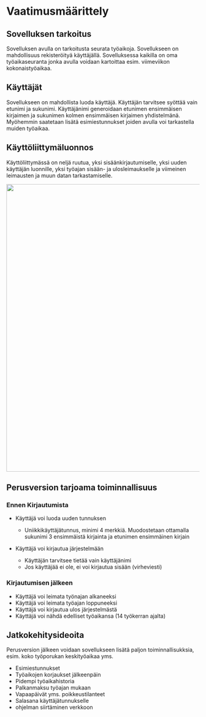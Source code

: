 # Vaatimusmäärittely

## Sovelluksen tarkoitus

Sovelluksen avulla on tarkoitusta seurata työaikoja. Sovellukseen on mahdollisuus rekisteröityä käyttäjällä. Sovelluksessa kaikilla on oma työaikaseuranta jonka avulla voidaan kartoittaa esim. viimeviikon kokonaistyöaikaa.

## Käyttäjät

Sovellukseen on mahdollista luoda käyttäjä. Käyttäjän tarvitsee syöttää vain etunimi ja sukunimi. Käyttäjänimi generoidaan etunimen ensimmäisen kirjaimen ja sukunimen kolmen ensimmäisen kirjaimen yhdistelmänä. Myöhemmin saatetaan lisätä esimiestunnukset joiden avulla voi tarkastella muiden työaikaa.

## Käyttöliittymäluonnos

Käyttöliittymässä on neljä ruutua, yksi sisäänkirjautumiselle, yksi uuden käyttäjän luonnille, yksi työajan sisään- ja ulosleimaukselle ja viimeinen leimausten ja muun datan tarkastamiselle.

<img src="https://github.com/sppirtti/ot2018/blob/master/Dokumentaatio/k%C3%A4ytt%C3%B6liittym%C3%A4%20esim.png" width="750">

## Perusversion tarjoama toiminnallisuus

### Ennen Kirjautumista

- Käyttäjä voi luoda uuden tunnuksen
  - Uniikkikäyttäjätunnus, minimi 4 merkkiä. Muodostetaan ottamalla sukunimi 3 ensimmäistä kirjainta ja etunimen ensimmäinen kirjain
  
 - Käyttäjä voi kirjautua järjestelmään
   - Käyttäjän tarvitsee tietää vain käyttäjänimi
   - Jos käyttäjää ei ole, ei voi kirjautua sisään (virheviesti)
   
### Kirjautumisen jälkeen
 
 - Käyttäjä voi leimata työnajan alkaneeksi
 - Käyttäjä voi leimata työajan loppuneeksi
 - Käyttäjä voi kirjautua ulos järjestelmästä
 - Käyttäjä voi nähdä edelliset työaikansa (14 työkerran ajalta)
 
## Jatkokehitysideoita

Perusversion jälkeen voidaan sovellukseen lisätä paljon toiminnallisukksia, esim. koko työporukan keskityöaikaa yms.

- Esimiestunnukset
- Työaikojen korjaukset jälkeenpäin
- Pidempi työaikahistoria
- Palkanmaksu työajan mukaan
- Vapaapäivät yms. poikkeustilanteet
- Salasana käyttäjätunnukselle
- ohjelman siirtäminen verkkoon
